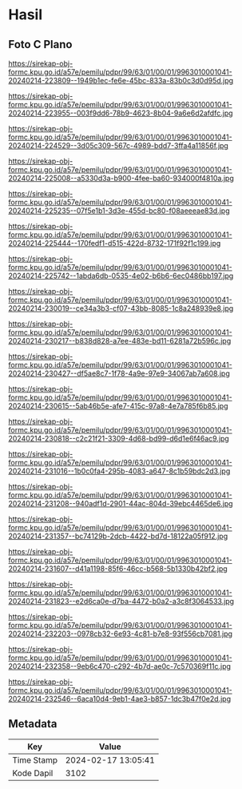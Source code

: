 # Hasil

## Foto C Plano

https://sirekap-obj-formc.kpu.go.id/a57e/pemilu/pdpr/99/63/01/00/01/9963010001041-20240214-223809--1949b1ec-fe6e-45bc-833a-83b0c3d0d95d.jpg

https://sirekap-obj-formc.kpu.go.id/a57e/pemilu/pdpr/99/63/01/00/01/9963010001041-20240214-223955--003f9dd6-78b9-4623-8b04-9a6e6d2afdfc.jpg

https://sirekap-obj-formc.kpu.go.id/a57e/pemilu/pdpr/99/63/01/00/01/9963010001041-20240214-224529--3d05c309-567c-4989-bdd7-3ffa4a11856f.jpg

https://sirekap-obj-formc.kpu.go.id/a57e/pemilu/pdpr/99/63/01/00/01/9963010001041-20240214-225008--a5330d3a-b900-4fee-ba60-934000f4810a.jpg

https://sirekap-obj-formc.kpu.go.id/a57e/pemilu/pdpr/99/63/01/00/01/9963010001041-20240214-225235--07f5e1b1-3d3e-455d-bc80-f08aeeeae83d.jpg

https://sirekap-obj-formc.kpu.go.id/a57e/pemilu/pdpr/99/63/01/00/01/9963010001041-20240214-225444--170fedf1-d515-422d-8732-171f92f1c199.jpg

https://sirekap-obj-formc.kpu.go.id/a57e/pemilu/pdpr/99/63/01/00/01/9963010001041-20240214-225742--1abda6db-0535-4e02-b6b6-6ec0486bb197.jpg

https://sirekap-obj-formc.kpu.go.id/a57e/pemilu/pdpr/99/63/01/00/01/9963010001041-20240214-230019--ce34a3b3-cf07-43bb-8085-1c8a248939e8.jpg

https://sirekap-obj-formc.kpu.go.id/a57e/pemilu/pdpr/99/63/01/00/01/9963010001041-20240214-230217--b838d828-a7ee-483e-bd11-6281a72b596c.jpg

https://sirekap-obj-formc.kpu.go.id/a57e/pemilu/pdpr/99/63/01/00/01/9963010001041-20240214-230427--df5ae8c7-1f78-4a9e-97e9-34067ab7a608.jpg

https://sirekap-obj-formc.kpu.go.id/a57e/pemilu/pdpr/99/63/01/00/01/9963010001041-20240214-230615--5ab46b5e-afe7-415c-97a8-4e7a785f6b85.jpg

https://sirekap-obj-formc.kpu.go.id/a57e/pemilu/pdpr/99/63/01/00/01/9963010001041-20240214-230818--c2c21f21-3309-4d68-bd99-d6d1e6f46ac9.jpg

https://sirekap-obj-formc.kpu.go.id/a57e/pemilu/pdpr/99/63/01/00/01/9963010001041-20240214-231016--1b0c0fa4-295b-4083-a647-8c1b59bdc2d3.jpg

https://sirekap-obj-formc.kpu.go.id/a57e/pemilu/pdpr/99/63/01/00/01/9963010001041-20240214-231208--940adf1d-2901-44ac-804d-39ebc4465de6.jpg

https://sirekap-obj-formc.kpu.go.id/a57e/pemilu/pdpr/99/63/01/00/01/9963010001041-20240214-231357--bc74129b-2dcb-4422-bd7d-18122a05f912.jpg

https://sirekap-obj-formc.kpu.go.id/a57e/pemilu/pdpr/99/63/01/00/01/9963010001041-20240214-231607--d41a1198-85f6-46cc-b568-5b1330b42bf2.jpg

https://sirekap-obj-formc.kpu.go.id/a57e/pemilu/pdpr/99/63/01/00/01/9963010001041-20240214-231823--e2d6ca0e-d7ba-4472-b0a2-a3c8f3064533.jpg

https://sirekap-obj-formc.kpu.go.id/a57e/pemilu/pdpr/99/63/01/00/01/9963010001041-20240214-232203--0978cb32-6e93-4c81-b7e8-93f556cb7081.jpg

https://sirekap-obj-formc.kpu.go.id/a57e/pemilu/pdpr/99/63/01/00/01/9963010001041-20240214-232358--9eb6c470-c292-4b7d-ae0c-7c570369f11c.jpg

https://sirekap-obj-formc.kpu.go.id/a57e/pemilu/pdpr/99/63/01/00/01/9963010001041-20240214-232546--6aca10d4-9eb1-4ae3-b857-1dc3b47f0e2d.jpg


## Metadata

| Key        | Value               |
| ---------- | ------------------- |
| Time Stamp | 2024-02-17 13:05:41 |
| Kode Dapil | 3102                |



